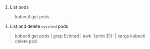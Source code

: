 1. List pods
> kubectl get pods

1. List and delete `evicted` pods
> kubectl get pods | grep Evicted | awk '{print $1}' | xargs kubectl delete pod
